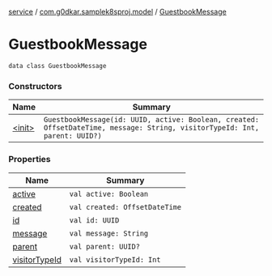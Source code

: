 [service](../../index.md) / [com.g0dkar.samplek8sproj.model](../index.md) / [GuestbookMessage](./index.md)

# GuestbookMessage

`data class GuestbookMessage`

### Constructors

| Name | Summary |
|---|---|
| [&lt;init&gt;](-init-.md) | `GuestbookMessage(id: UUID, active: Boolean, created: OffsetDateTime, message: String, visitorTypeId: Int, parent: UUID?)` |

### Properties

| Name | Summary |
|---|---|
| [active](active.md) | `val active: Boolean` |
| [created](created.md) | `val created: OffsetDateTime` |
| [id](id.md) | `val id: UUID` |
| [message](message.md) | `val message: String` |
| [parent](parent.md) | `val parent: UUID?` |
| [visitorTypeId](visitor-type-id.md) | `val visitorTypeId: Int` |
